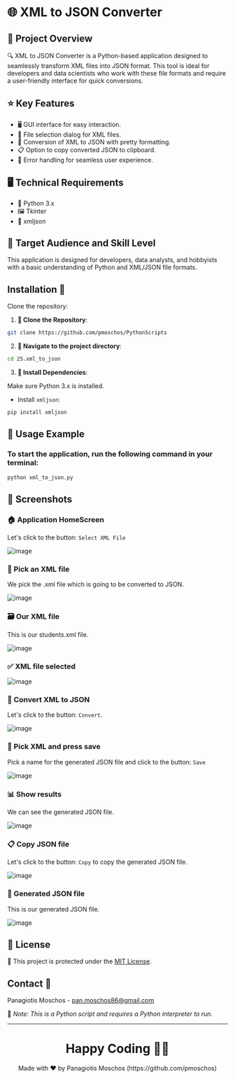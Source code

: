 # 🌐 XML to JSON Converter

## 📌 Project Overview

🔍 XML to JSON Converter is a Python-based application designed to seamlessly transform XML files into JSON format. This tool is ideal for developers and data scientists who work with these file formats and require a user-friendly interface for quick conversions.

## ⭐ Key Features

- 🖥️ GUI interface for easy interaction.
- 📂 File selection dialog for XML files.
- 🔁 Conversion of XML to JSON with pretty formatting.
- 📋 Option to copy converted JSON to clipboard.
- 🚫 Error handling for seamless user experience.

## 🖥️ Technical Requirements

- 🐍 Python 3.x
- 🖼️ Tkinter
- 📄 xmljson

## 👥 Target Audience and Skill Level

This application is designed for developers, data analysts, and hobbyists with a basic understanding of Python and XML/JSON file formats.

## Installation 💾
Clone the repository:

1. **🔗 Clone the Repository**:
```bash
git clone https://github.com/pmoschos/PythonScripts
```

2. **📁 Navigate to the project directory**:
```bash
cd 25.xml_to_json
```

3. **🔧 Install Dependencies**:

Make sure Python 3.x is installed.

- Install `xmljson`:
```bash
pip install xmljson
```

## 📌 Usage Example

### To start the application, run the following command in your terminal:

```bash
python xml_to_json.py
```

## 📸 Screenshots

### 🏠 Application HomeScreen
Let's click to the button: `Select XML File`

![image](https://github.com/pmoschos/pmoschos/assets/133533759/634227f1-a2c7-493e-917a-200f4e523033)

### 📂 Pick an XML file
We pick the .xml file which is going to be converted to JSON.

![image](https://github.com/pmoschos/pmoschos/assets/133533759/1a2c9b47-d81d-435e-9546-d4f364cd2973)

### 🗃️ Our XML file
This is our students.xml file.

![image](https://github.com/pmoschos/pmoschos/assets/133533759/8af37dfc-3a57-436f-9bf7-8a91d9df3502)

### ✅ XML file selected

![image](https://github.com/pmoschos/pmoschos/assets/133533759/a43bf87e-bbf7-468e-9a83-76b3d7de3772)

### 🔁 Convert XML to JSON
Let's click to the button: `Convert`.

![image](https://github.com/pmoschos/pmoschos/assets/133533759/a43bf87e-bbf7-468e-9a83-76b3d7de3772)

### 💾 Pick XML and press save
Pick a name for the generated JSON file and click to the button: `Save`

![image](https://github.com/pmoschos/pmoschos/assets/133533759/bf56f8c2-2ca7-46df-b132-399c067abc97)

### 📊 Show results
We can see the generated JSON file.

![image](https://github.com/pmoschos/pmoschos/assets/133533759/8cefa048-3127-4365-bb12-e9110e3ddbff)

### 📋 Copy JSON file
Let's click to the button: `Copy` to copy the generated JSON file.

![image](https://github.com/pmoschos/pmoschos/assets/133533759/c72931ad-697b-49b1-bc13-391508a762f5)

### 📄 Generated JSON file
This is our generated JSON file.

![image](https://github.com/pmoschos/pmoschos/assets/133533759/cae8277c-99ed-444e-87e8-a42b39528909)

## 📄 License
🔐 This project is protected under the [MIT License](https://mit-license.org/).


## Contact 📧
Panagiotis Moschos - pan.moschos86@gmail.com

🔗 *Note: This is a Python script and requires a Python interpreter to run.*

---
<h1 align=center>Happy Coding 👨‍💻 </h1>

<p align="center">
  Made with ❤️ by Panagiotis Moschos (https://github.com/pmoschos)
</p>
